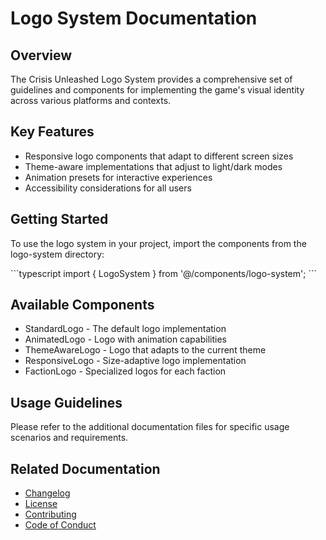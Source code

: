 # Logo System Documentation

## Overview
The Crisis Unleashed Logo System provides a comprehensive set of guidelines and components for implementing the game's visual identity across various platforms and contexts.

## Key Features
- Responsive logo components that adapt to different screen sizes
- Theme-aware implementations that adjust to light/dark modes
- Animation presets for interactive experiences
- Accessibility considerations for all users

## Getting Started
To use the logo system in your project, import the components from the logo-system directory:

\`\`\`typescript
import { LogoSystem } from '@/components/logo-system';
\`\`\`

## Available Components
- StandardLogo - The default logo implementation
- AnimatedLogo - Logo with animation capabilities
- ThemeAwareLogo - Logo that adapts to the current theme
- ResponsiveLogo - Size-adaptive logo implementation
- FactionLogo - Specialized logos for each faction

## Usage Guidelines
Please refer to the additional documentation files for specific usage scenarios and requirements.

## Related Documentation
- [Changelog](./logo-system-changelog.md)
- [License](./logo-system-license.md)
- [Contributing](./logo-system-contributing.md)
- [Code of Conduct](./logo-system-code-of-conduct.md)
